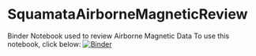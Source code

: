 # SquamataAirborneMagneticReview
Binder Notebook used to review Airborne Magnetic Data
To use this notebook, click below:
[![Binder](https://mybinder.org/badge_logo.svg)](https://mybinder.org/v2/gh/pbrown-usgs/SquamataAirborneMagneticReview/HEAD?urlpath=https%3A%2F%2Fgithub.com%2Fpbrown-usgs%2FSquamataAirborneMagneticReview%2Fblob%2Fmain%2FSquamataAirborneMagneticSurveyReview_1-0.ipynb)
